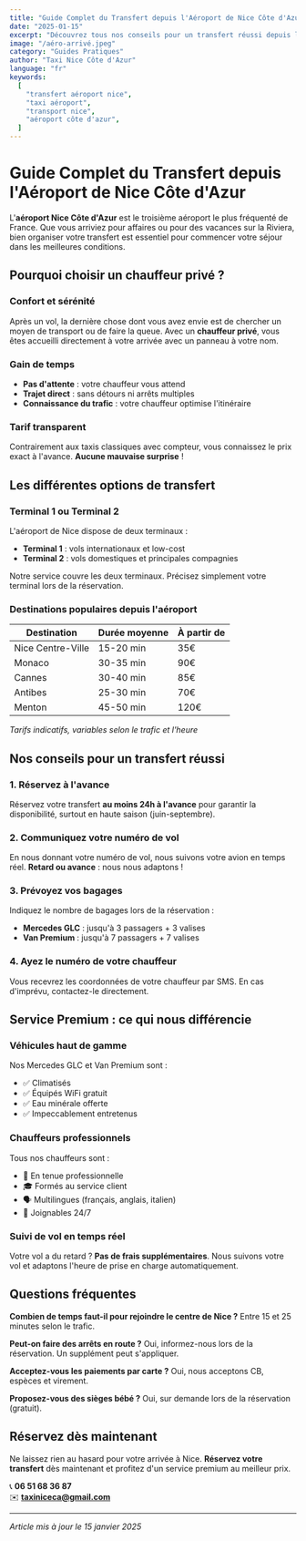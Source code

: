 ```yaml
---
title: "Guide Complet du Transfert depuis l'Aéroport de Nice Côte d'Azur"
date: "2025-01-15"
excerpt: "Découvrez tous nos conseils pour un transfert réussi depuis l'aéroport de Nice. Prix, durées, options et astuces pour voyager sereinement."
image: "/aéro-arrivé.jpeg"
category: "Guides Pratiques"
author: "Taxi Nice Côte d'Azur"
language: "fr"
keywords:
  [
    "transfert aéroport nice",
    "taxi aéroport",
    "transport nice",
    "aéroport côte d'azur",
  ]
---
```


# Guide Complet du Transfert depuis l'Aéroport de Nice Côte d'Azur

L'**aéroport Nice Côte d'Azur** est le troisième aéroport le plus fréquenté de France. Que vous arriviez pour affaires ou pour des vacances sur la Riviera, bien organiser votre transfert est essentiel pour commencer votre séjour dans les meilleures conditions.

## Pourquoi choisir un chauffeur privé ?

### Confort et sérénité

Après un vol, la dernière chose dont vous avez envie est de chercher un moyen de transport ou de faire la queue. Avec un **chauffeur privé**, vous êtes accueilli directement à votre arrivée avec un panneau à votre nom.

### Gain de temps

- **Pas d'attente** : votre chauffeur vous attend
- **Trajet direct** : sans détours ni arrêts multiples
- **Connaissance du trafic** : votre chauffeur optimise l'itinéraire

### Tarif transparent

Contrairement aux taxis classiques avec compteur, vous connaissez le prix exact à l'avance. **Aucune mauvaise surprise** !

## Les différentes options de transfert

### Terminal 1 ou Terminal 2

L'aéroport de Nice dispose de deux terminaux :

- **Terminal 1** : vols internationaux et low-cost
- **Terminal 2** : vols domestiques et principales compagnies

Notre service couvre les deux terminaux. Précisez simplement votre terminal lors de la réservation.

### Destinations populaires depuis l'aéroport

| Destination       | Durée moyenne | À partir de |
| ----------------- | ------------- | ----------- |
| Nice Centre-Ville | 15-20 min     | 35€         |
| Monaco            | 30-35 min     | 90€         |
| Cannes            | 30-40 min     | 85€         |
| Antibes           | 25-30 min     | 70€         |
| Menton            | 45-50 min     | 120€        |

_Tarifs indicatifs, variables selon le trafic et l'heure_

## Nos conseils pour un transfert réussi

### 1. Réservez à l'avance

Réservez votre transfert **au moins 24h à l'avance** pour garantir la disponibilité, surtout en haute saison (juin-septembre).

### 2. Communiquez votre numéro de vol

En nous donnant votre numéro de vol, nous suivons votre avion en temps réel. **Retard ou avance** : nous nous adaptons !

### 3. Prévoyez vos bagages

Indiquez le nombre de bagages lors de la réservation :

- **Mercedes GLC** : jusqu'à 3 passagers + 3 valises
- **Van Premium** : jusqu'à 7 passagers + 7 valises

### 4. Ayez le numéro de votre chauffeur

Vous recevrez les coordonnées de votre chauffeur par SMS. En cas d'imprévu, contactez-le directement.

## Service Premium : ce qui nous différencie

### Véhicules haut de gamme

Nos Mercedes GLC et Van Premium sont :

- ✅ Climatisés
- ✅ Équipés WiFi gratuit
- ✅ Eau minérale offerte
- ✅ Impeccablement entretenus

### Chauffeurs professionnels

Tous nos chauffeurs sont :

- 👔 En tenue professionnelle
- 🎓 Formés au service client
- 🗣️ Multilingues (français, anglais, italien)
- 📱 Joignables 24/7

### Suivi de vol en temps réel

Votre vol a du retard ? **Pas de frais supplémentaires**. Nous suivons votre vol et adaptons l'heure de prise en charge automatiquement.

## Questions fréquentes

**Combien de temps faut-il pour rejoindre le centre de Nice ?**
Entre 15 et 25 minutes selon le trafic.

**Peut-on faire des arrêts en route ?**
Oui, informez-nous lors de la réservation. Un supplément peut s'appliquer.

**Acceptez-vous les paiements par carte ?**
Oui, nous acceptons CB, espèces et virement.

**Proposez-vous des sièges bébé ?**
Oui, sur demande lors de la réservation (gratuit).

## Réservez dès maintenant

Ne laissez rien au hasard pour votre arrivée à Nice. **Réservez votre transfert** dès maintenant et profitez d'un service premium au meilleur prix.

📞 **06 51 68 36 87**  
✉️ **taxiniceca@gmail.com**

---

_Article mis à jour le 15 janvier 2025_
